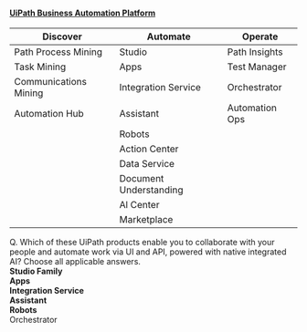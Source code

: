 #### [UiPath Business Automation Platform](https://www.uipath.com/product)
| Discover                 | Automate                     | Operate                   |
|--------------------------|------------------------------|---------------------------|
| Path Process Mining      | Studio                       | Path Insights             |
| Task Mining              | Apps                         | Test Manager              |
| Communications Mining    | Integration Service          | Orchestrator              |
| Automation Hub           | Assistant                    | Automation Ops            |
|                          | Robots                       |                           |
|                          | Action Center                |                           |
|                          | Data Service                 |                           |
|                          | Document Understanding        |                           |
|                          | Al Center                    |                           |
|                          | Marketplace                  |                           |

Q. Which of these UiPath products enable you to collaborate with your people and automate work via UI and API, powered with native integrated AI? Choose all applicable answers.<br>
    **Studio Family<br>
    Apps<br>
    Integration Service<br>
    Assistant<br>
    Robots<br>**
    Orchestrator
